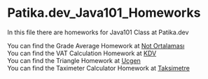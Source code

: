# Patika.dev_Java101_Homeworks

In this file there are homeworks for Java101 Class at Patika.dev


You can find the Grade Average Homework at [Not Ortalaması](https://github.com/ekremtk/Patika.dev_Java101_Homeworks/blob/10e1290a0b3b67f0a244aa2a443114f6436c4665/src/notOrtalamasiProgrami.java)
<br>You can find the VAT Calculation Homework at [KDV](https://github.com/ekremtk/Patika.dev_Java101_Homeworks/blob/10e1290a0b3b67f0a244aa2a443114f6436c4665/src/kdvTutarHesaplayanProgrami.java)
<br> You can find the Triangle Homework at [Ucgen](https://github.com/ekremtk/Patika.dev_Java101_Homeworks/blob/8897bfbf41c8809437cf2a4e5ce047444a8b121f/src/ucgenHesaplama.java)
<br> You can find the Taximeter Calculator Homework at [Taksimetre](https://github.com/ekremtk/Patika.dev_Java101_Homeworks/blob/138ccf7df479afce0c15874ecd1c85ca2e1955e1/src/taksimetreHesaplama.java)
